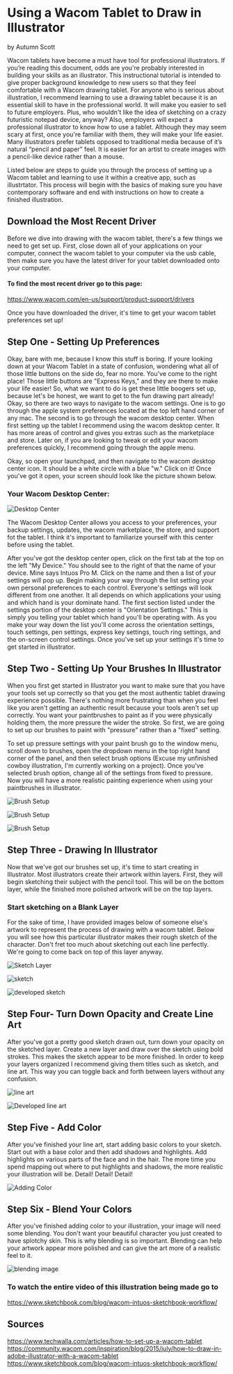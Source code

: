 # Using a Wacom Tablet to Draw in Illustrator
by Autumn Scott

Wacom tablets have become a must have tool for professional illustrators. If you’re reading this document, odds are you're probably interested in building your skills as an illustrator. This instructional tutorial is intended to give proper background knowledge to new users so that they feel comfortable with a Wacom drawing tablet. For anyone who is serious about illustration, I recommend learning to use a drawing tablet because it is an essential skill to have in the professional world. It will make you easier to sell to future employers. Plus, who wouldn't like the idea of sketching on a crazy futuristic notepad device, anyway? Also, employers will expect a professional illustrator to know how to use a tablet. Although they may seem scary at first, once you're familiar with them, they will make your life easier. Many illustrators prefer tablets opposed to traditional media because of it’s natural “pencil and paper” feel. It is easier for an artist to create images with a pencil-like device rather than a mouse. 

Listed below are steps to guide you through the process of setting up a Wacom tablet and learning to use it within a creative app, such as illustrtator. This process will begin with the basics of making sure you have contemporary software and end with instructions on how to create a finished illustration.

## Download the Most Recent Driver
Before we dive into drawing with the wacom tablet, there's a few things we need to get set up. First, close down all of your applications on your computer, connect the wacom tablet to your computer via the usb cable, then make sure you have the latest driver for your tablet downloaded onto your computer. 


#### To find the most recent driver go to this page:

https://www.wacom.com/en-us/support/product-support/drivers

Once you have downloaded the driver, it's time to get your wacom tablet preferences set up!



## Step One - Setting Up Preferences

Okay, bare with me, because I know this stuff is boring. If youre looking down at your Wacom Tablet in a state of confusion, wondering what all of those little buttons on the side do, fear no more. You've come to the right place! Those little buttons are "Express Keys," and they are there to make your life easier! So, what we want to do is get these little boogers set up, because let's be honest, we want to get to the fun drawing part already! Okay, so there are two ways to navigate to the wacom settings. One is to go through the apple system preferences located at the top left hand corner of any mac. The second is to go through the wacom desktop center. When first setting up the tablet I recommend using the wacom desktop center. It has more areas of control and gives you extras such as the marketplace and store. Later on, if you are looking to tweak or edit your wacom preferences quickly, I recommend going through the apple menu.

Okay, so open your launchpad, and then navigate to the wacom desktop center icon. It should be a white circle with a blue "w." Click on it! Once you've got it open, your screen should look like the picture shown below.

### Your Wacom Desktop Center:

![Desktop Center](wacomdesktop.png)


The Wacom Desktop Center allows you access to your preferences, your backup settings, updates, the wacom marketplace, the store, and support fot the tablet. I think it's important to familiarize yourself with this center before using the tablet.

After you've got the desktop center open, click on the first tab at the top on the left "My Device." You should see to the right of that the name of your device. Mine says Intuos Pro M. Click on the name and then a list of your settings will pop up. Begin making your way through the list setting your own personal preferences to each control. Everyone's settings will look different from one another. It all depends on which applications your using and which hand is your dominate hand. The first section listed under the settings portion of the desktop center is "Orientation Settings." This is simply you telling your tablet which hand you'll be operating with. As you make your way down the list you'll come across the orientation settings, touch settings, pen settings, express key settings, touch ring settings, and the on-screen control settings. Once you've set up your settings it's time to get started in illustrator.

## Step Two - Setting Up Your Brushes In Illustrator

When you first get started in Illustrator you want to make sure that you have your tools set up correctly so that you get the most authentic tablet drawing experience possible. There's nothing more frustrating than when you feel like you aren't getting an authentic result because your tools aren't set up correctly. You want your paintbrushes to paint as if you were physically holding them, the more pressure the wider the stroke. So first, we are going to set up our brushes to paint with "pressure" rather than a "fixed" setting. 

To set up pressure settings with your paint brush go to the window menu, scroll down to brushes, open the dropdown menu in the top right hand corner of the panel, and then select brush options (Excuse my unfinished cowboy illustration, I'm currently working on a project). Once you've selected brush option, change all of the settings from fixed to pressure. Now you will have a more realistic painting experience when using your paintbrushes in illustrator. 

![Brush Setup](windowbrushes.png)

![Brush Setup](brushoptions.png)

![Brush Setup](brushsettings.png)

## Step Three - Drawing In Illustrator

Now that we've got our brushes set up, it's time to start creating in Illustrator. Most illustrators create their artwork within layers. First, they will begin sketching their subject with the pencil tool. This will be on the bottom layer, while the finished more polished artwork will be on the top layers.  

### Start sketching on a Blank Layer

For the sake of time, I have provided images below of someone else's artwork to represent the process of drawing with a wacom tablet. Below you will see how this particular illustrator makes their rough sketch of the character. Don't fret too much about sketching out each line perfectly. We're going to come back on top of this layer anyway.

![Sketch Layer](blanklayer.png)

![sketch](sketch.png)

![developed sketch](developedsketch.png)

## Step Four- Turn Down Opacity and Create Line Art

After you've got a pretty good sketch drawn out, turn down your opacity on the sketched layer. Create a new layer and draw over the sketch using bold strokes. This makes the sketch appear to be more finished. In order to keep your layers organized I recommend giving them titles such as sketch, and line art. This way you can toggle back and forth between layers without any confusion.

![line art](lineart.png)

![Developed line art](developedlineart.png)


## Step Five - Add Color

After you've finished your line art, start adding basic colors to your sketch. Start out with a base color and then add shadows and highlights. Add highlights on various parts of the face and in the hair. The more time you spend mapping out where to put highlights and shadows, the more realistic your illustration will be. Detail! Detail! Detail!

![Adding Color](addcolor.png)

## Step Six - Blend Your Colors

After you've finished adding color to your illustration, your image will need some blending. You don't want your beautiful character you just created to have splotchy skin. This is why blending is so important. Blending can help your artwork appear more polished and can give the art more of a realistic feel to it. 

![blending image](blend.png)

### To watch the entire video of this illustration being made go to
https://www.sketchbook.com/blog/wacom-intuos-sketchbook-workflow/


## Sources
https://www.techwalla.com/articles/how-to-set-up-a-wacom-tablet
https://community.wacom.com/inspiration/blog/2015/july/how-to-draw-in-adobe-illustrator-with-a-wacom-tablet
https://www.sketchbook.com/blog/wacom-intuos-sketchbook-workflow/
